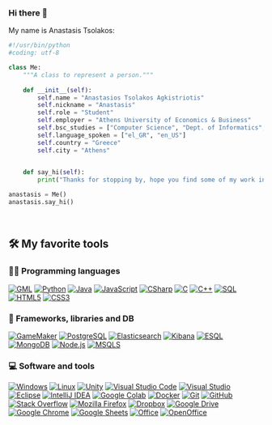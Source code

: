 ### Hi there 👋

My name is Anastasis Tsolakos:



```python
#!/usr/bin/python
#coding: utf-8

class Me:
	"""A class to represent a person."""
    
	def __init__(self):
		self.name = "Anastasios Tsolakos Agkistriotis"
		self.nickname = "Anastasis"
		self.role = "Student"
		self.employer = "Athens University of Economics & Business"
		self.bsc_studies = ["Computer Science", "Dept. of Informatics", "Athens University Of Economics & Business"]
		self.language_spoken = ["el_GR", "en_US"]
		self.country = "Greece"
		self.city = "Athens"
        

	def say_hi(self):
		print("Thanks for stopping by, hope you find some of my work interesting! Sincerely, ", self.nickname, ".", sep = "")

anastasis = Me()
anastasis.say_hi()
```

<br>

## 🛠️ My favorite tools

### 👨‍💻 Programming languages

<p>
    <a href="https://manual.gamemaker.io/monthly/en/GameMaker_Language.htm"><img alt="GML" src="https://img.shields.io/badge/GameMaker%20Language-30ba2c.svg?logo=GameMaker&logoColor=black"></a>
    <a href="https://github.com/search?q=user%3Aanastasiostsolakos+language%3Apython"><img alt="Python" src="https://img.shields.io/badge/Python-3476ab.svg?logo=python&logoColor=ffd542"></a>
    <a href="https://github.com/search?q=user%3Aanastasiostsolakos+language%3Ajava"><img alt="Java" src="https://img.shields.io/badge/Java-orange.svg?logo=java&logoColor=white"></a>
    <a href="https://github.com/search?q=user%3Aanastasiostsolakos+language%3Ajavascript"><img alt="JavaScript" src="https://img.shields.io/badge/JavaScript-F7DF1E.svg?logo=javascript&logoColor=white"></a>
    <a href="https://github.com/search?q=user%3Aanastasiostsolakos+language%3Acsharp"><img alt="CSharp" src="https://img.shields.io/badge/C%20Sharp-239120.svg?logo=c-sharp&logoColor=white"></a>
    <a href="https://github.com/search?q=user%3Aanastasiostsolakos+language%3Ac"><img alt="C" src="https://img.shields.io/badge/C-A8B9CC.svg?logo=c&logoColor=white"></a>
    <a href="https://github.com/search?q=user%3Aanastasiostsolakos+language%3Ac_cpp"><img alt="C++" src="https://img.shields.io/badge/C++-00599C.svg?logo=cplusplus&logoColor=white"></a>
    <a href="https://github.com/search?q=user%3Aanastasiostsolakos+language%3Asql"><img alt="SQL" src="https://custom-icon-badges.herokuapp.com/badge/SQL-025E8C.svg?logo=database&logoColor=white"></a>
    <a href="https://github.com/search?q=user%3Aanastasiostsolakos+language%3Ahtml5"><img alt="HTML5" src="https://img.shields.io/badge/HTML5-E34F26.svg?logo=html5&logoColor=white"></a>
    <a href="https://github.com/search?q=user%3Aanastasiostsolakos+language%3Acss3"><img alt="CSS3" src="https://img.shields.io/badge/CSS3-1572B6.svg?logo=css3&logoColor=white"></a>
</p>

### 🧰 Frameworks, libraries and DB

<p>
    <a href="https://gamemaker.io/en"><img alt="GameMaker" src="https://img.shields.io/badge/GameMaker-ffffff.svg?logo=GameMaker&logoColor=black"></a>
    <a href="https://www.postgresql.org/"><img alt="PostgreSQL" src ="https://img.shields.io/badge/PostgreSQL-316192.svg?logo=postgresql&logoColor=white"></a>
    <a href="https://www.elastic.co/"><img alt="Elasticsearch" src="https://img.shields.io/badge/Elasticsearch-5ea4fd.svg?logo=Elasticsearch&logoColor=yellow"></a>
    <a href="https://www.elastic.co/kibana"><img alt="Kibana" src="https://img.shields.io/badge/Kibana-ff47e0.svg?logo=Kibana&logoColor=teal"></a>
    <a href="https://www.elastic.co/guide/en/elasticsearch/reference/current/esql.html"><img alt="ESQL" src="https://img.shields.io/badge/ES%7CQL-47c4ff.svg?logo=Elasticsearch&logoColor=pink"></a>
    <a href="https://www.mongodb.com/"><img alt="MongoDB" src="https://img.shields.io/badge/MongoDB-47A248.svg?logo=mongodb&logoColor=white"></a>
    <a href="https://nodejs.org/en/"><img alt="Node.js" src="https://img.shields.io/badge/Node.js-339933.svg?logo=nodedotjs&logoColor=white"></a>
    <a href="https://www.microsoft.com/en-us/sql-server/"><img alt="MSQLS" src="https://img.shields.io/badge/Microsoft%20SQL%20Server-CC2927.svg?logo=microsoft-sql-server&logoColor=black"></a>

### 💻 Software and tools

<p>
   <a href="https://www.microsoft.com/en-us/windows"><img alt="Windows" src="https://img.shields.io/badge/Windows-0078D6.svg?logo=windows&logoColor=white"></a>
   <a href="https://www.linux.org/"><img alt="Linux" src="https://img.shields.io/badge/Linux-black.svg?logo=linux&logoColor=white"></a>
   <a href="https://unity.com/"><img alt="Unity" src="https://img.shields.io/badge/Unity-FFFFFF.svg?logo=unity&logoColor=black"></a>
   <a href="https://code.visualstudio.com/"><img alt="Visual Studio Code" src="https://img.shields.io/badge/Visual%20Studio%20Code-4db3f3.svg?logo=visual-studio-code&logoColor=white"></a>
   <a href="https://visualstudio.microsoft.com/"><img alt="Visual Studio" src="https://img.shields.io/badge/Visual%20Studio-5C2D91.svg?logo=visual-studio&logoColor=white"></a>
   <a href="https://www.eclipse.org/"><img alt="Eclipse" src="https://img.shields.io/badge/Eclipse%20IDE-2C2255.svg?logo=eclipseide&logoColor=white"></a>
   <a href="https://www.jetbrains.com/idea/"><img alt="IntelliJ IDEA" src="https://img.shields.io/badge/IntelliJ%20IDEA-000000.svg?logo=intellijidea&logoColor=white"></a>
   <a href="https://colab.research.google.com/?utm_source=scs-index"><img alt="Google Colab" src="https://img.shields.io/badge/Google%20Colab-black.svg?logo=google%20colab&logoColor=ffd936"></a>
   <a href="https://www.docker.com/"><img alt="Docker" src="https://img.shields.io/badge/Docker-2496ed.svg?logo=docker&logoColor=white"></a>
   <a href="https://git-scm.com/"><img alt="Git" src="https://img.shields.io/badge/Git-F05033.svg?logo=git&logoColor=white"></a>
   <a href="https://github.com/"><img alt="GitHub" src="https://img.shields.io/badge/GitHub-181717.svg?logo=github&logoColor=white"></a>
   <a href="https://stackoverflow.com/"><img alt="Stack Overflow" src="https://img.shields.io/badge/-Stack%20Overflow-FE7A16?logo=stack-overflow&logoColor=white"></a>
   <a href="https://www.mozilla.org/en-US/firefox/new/"><img alt="Mozilla Firefox" src="https://img.shields.io/badge/Mozilla%20Firefox-FF7139.svg?logo=firefoxbrowser&logoColor=white"></a>
   <a href="https://www.dropbox.com/"><img alt="Dropbox" src="https://img.shields.io/badge/Dropbox-0061FF.svg?logo=dropbox&logoColor=white"></a>
   <a href="https://www.google.com/drive/"><img alt="Google Drive" src="https://img.shields.io/badge/Google%20Drive-4285F4.svg?logo=googledrive&logoColor=white"></a>
   <a href="https://www.google.com/intl/en_us/chrome/"><img alt="Google Chrome" src="https://img.shields.io/badge/Google%20Chrome-4285F4.svg?logo=google%20chrome&logoColor=red"></a>
   <a href="https://www.google.com/sheets/about/"><img alt="Google Sheets" src="https://img.shields.io/badge/Google%20Sheets-34A853.svg?logo=google%20sheets&logoColor=white"></a>
   <a href="https://www.office.com/"><img alt="Office" src="https://img.shields.io/badge/Microsoft%20Office-D83B01.svg?logo=microsoftoffice&logoColor=white"></a>
   <a href="https://www.openoffice.org/"><img alt="OpenOffice" src="https://img.shields.io/badge/Apache%20OpenOffice-0E85CD.svg?logo=apacheopenoffice&logoColor=white"></a>
   
</p>


<br>
